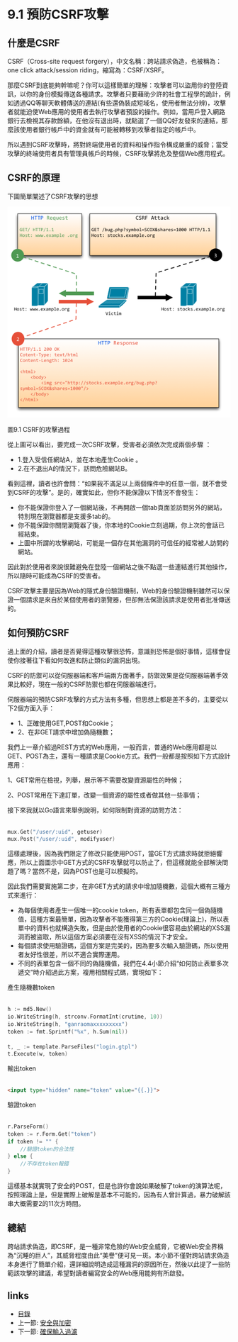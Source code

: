 # 9.1 預防CSRF攻擊

## 什麼是CSRF

CSRF（Cross-site request forgery），中文名稱：跨站請求偽造，也被稱為：one click attack/session riding，縮寫為：CSRF/XSRF。

那麼CSRF到底能夠幹嘛呢？你可以這樣簡單的理解：攻擊者可以盜用你的登陸資訊，以你的身份模擬傳送各種請求。攻擊者只要藉助少許的社會工程學的詭計，例如透過QQ等聊天軟體傳送的連結(有些還偽裝成短域名，使用者無法分辨)，攻擊者就能迫使Web應用的使用者去執行攻擊者預設的操作。例如，當用戶登入網路銀行去檢視其存款餘額，在他沒有退出時，就點選了一個QQ好友發來的連結，那麼該使用者銀行帳戶中的資金就有可能被轉移到攻擊者指定的帳戶中。

所以遇到CSRF攻擊時，將對終端使用者的資料和操作指令構成嚴重的威脅；當受攻擊的終端使用者具有管理員帳戶的時候，CSRF攻擊將危及整個Web應用程式。

## CSRF的原理

下圖簡單闡述了CSRF攻擊的思想

![](images/9.1.csrf.png?raw=true)

圖9.1 CSRF的攻擊過程

從上圖可以看出，要完成一次CSRF攻擊，受害者必須依次完成兩個步驟 ：

- 1.登入受信任網站A，並在本地產生Cookie 。
- 2.在不退出A的情況下，訪問危險網站B。

看到這裡，讀者也許會問：“如果我不滿足以上兩個條件中的任意一個，就不會受到CSRF的攻擊”。是的，確實如此，但你不能保證以下情況不會發生：

- 你不能保證你登入了一個網站後，不再開啟一個tab頁面並訪問另外的網站，特別現在瀏覽器都是支援多tab的。
- 你不能保證你關閉瀏覽器了後，你本地的Cookie立刻過期，你上次的會話已經結束。
- 上圖中所謂的攻擊網站，可能是一個存在其他漏洞的可信任的經常被人訪問的網站。

因此對於使用者來說很難避免在登陸一個網站之後不點選一些連結進行其他操作，所以隨時可能成為CSRF的受害者。

CSRF攻擊主要是因為Web的隱式身份驗證機制，Web的身份驗證機制雖然可以保證一個請求是來自於某個使用者的瀏覽器，但卻無法保證該請求是使用者批准傳送的。

## 如何預防CSRF
過上面的介紹，讀者是否覺得這種攻擊很恐怖，意識到恐怖是個好事情，這樣會促使你接著往下看如何改進和防止類似的漏洞出現。

CSRF的防禦可以從伺服器端和客戶端兩方面著手，防禦效果是從伺服器端著手效果比較好，現在一般的CSRF防禦也都在伺服器端進行。

伺服器端的預防CSRF攻擊的方式方法有多種，但思想上都是差不多的，主要從以下2個方面入手：

- 1、正確使用GET,POST和Cookie；
- 2、在非GET請求中增加偽隨機數；

我們上一章介紹過REST方式的Web應用，一般而言，普通的Web應用都是以GET、POST為主，還有一種請求是Cookie方式。我們一般都是按照如下方式設計應用：

1、GET常用在檢視，列舉，展示等不需要改變資源屬性的時候；

2、POST常用在下達訂單，改變一個資源的屬性或者做其他一些事情；

接下來我就以Go語言來舉例說明，如何限制對資源的訪問方法：

```Go

mux.Get("/user/:uid", getuser)
mux.Post("/user/:uid", modifyuser)

```
這樣處理後，因為我們限定了修改只能使用POST，當GET方式請求時就拒絕響應，所以上面圖示中GET方式的CSRF攻擊就可以防止了，但這樣就能全部解決問題了嗎？當然不是，因為POST也是可以模擬的。

因此我們需要實施第二步，在非GET方式的請求中增加隨機數，這個大概有三種方式來進行：

- 為每個使用者產生一個唯一的cookie token，所有表單都包含同一個偽隨機值，這種方案最簡單，因為攻擊者不能獲得第三方的Cookie(理論上)，所以表單中的資料也就構造失敗，但是由於使用者的Cookie很容易由於網站的XSS漏洞而被盜取，所以這個方案必須要在沒有XSS的情況下才安全。
- 每個請求使用驗證碼，這個方案是完美的，因為要多次輸入驗證碼，所以使用者友好性很差，所以不適合實際運用。
- 不同的表單包含一個不同的偽隨機值，我們在4.4小節介紹“如何防止表單多次遞交”時介紹過此方案，複用相關程式碼，實現如下：

產生隨機數token

```Go

h := md5.New()
io.WriteString(h, strconv.FormatInt(crutime, 10))
io.WriteString(h, "ganraomaxxxxxxxxx")
token := fmt.Sprintf("%x", h.Sum(nil))

t, _ := template.ParseFiles("login.gtpl")
t.Execute(w, token)

```
輸出token
```html

<input type="hidden" name="token" value="{{.}}">

```
驗證token

```Go

r.ParseForm()
token := r.Form.Get("token")
if token != "" {
	//驗證token的合法性
} else {
	//不存在token報錯
}

```
這樣基本就實現了安全的POST，但是也許你會說如果破解了token的演算法呢，按照理論上是，但是實際上破解是基本不可能的，因為有人曾計算過，暴力破解該串大概需要2的11次方時間。

## 總結
跨站請求偽造，即CSRF，是一種非常危險的Web安全威脅，它被Web安全界稱為“沉睡的巨人”，其威脅程度由此“美譽”便可見一斑。本小節不僅對跨站請求偽造本身進行了簡單介紹，還詳細說明造成這種漏洞的原因所在，然後以此提了一些防範該攻擊的建議，希望對讀者編寫安全的Web應用能夠有所啟發。

## links
   * [目錄](<preface.md>)
   * 上一節: [安全與加密](<09.0.md>)
   * 下一節: [確保輸入過濾](<09.2.md>)
